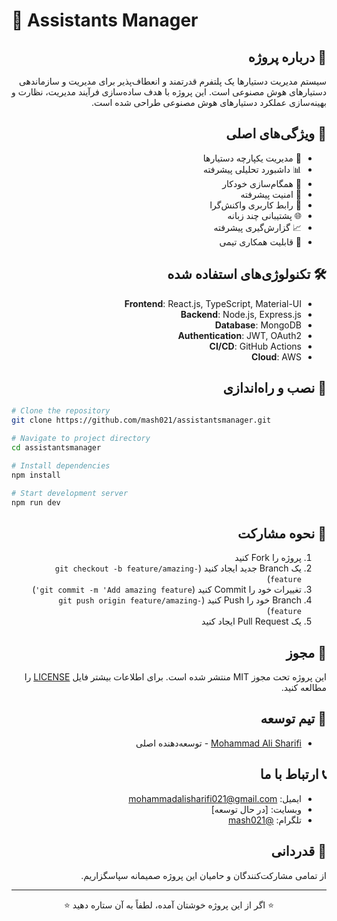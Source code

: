# 🤖 Assistants Manager

<div dir="rtl">

## 📌 درباره پروژه

سیستم مدیریت دستیارها یک پلتفرم قدرتمند و انعطاف‌پذیر برای مدیریت و سازماندهی دستیارهای هوش مصنوعی است. این پروژه با هدف ساده‌سازی فرآیند مدیریت، نظارت و بهینه‌سازی عملکرد دستیارهای هوش مصنوعی طراحی شده است.

## 🌟 ویژگی‌های اصلی

- 🎯 مدیریت یکپارچه دستیارها
- 📊 داشبورد تحلیلی پیشرفته
- 🔄 همگام‌سازی خودکار
- 🔐 امنیت پیشرفته
- 📱 رابط کاربری واکنش‌گرا
- 🌐 پشتیبانی چند زبانه
- 📈 گزارش‌گیری پیشرفته
- 🤝 قابلیت همکاری تیمی

## 🛠️ تکنولوژی‌های استفاده شده

- **Frontend**: React.js, TypeScript, Material-UI
- **Backend**: Node.js, Express.js
- **Database**: MongoDB
- **Authentication**: JWT, OAuth2
- **CI/CD**: GitHub Actions
- **Cloud**: AWS

## 🚀 نصب و راه‌اندازی

</div>

```bash
# Clone the repository
git clone https://github.com/mash021/assistantsmanager.git

# Navigate to project directory
cd assistantsmanager

# Install dependencies
npm install

# Start development server
npm run dev
```

<div dir="rtl">

## 📝 نحوه مشارکت

1. پروژه را Fork کنید
2. یک Branch جدید ایجاد کنید (`git checkout -b feature/amazing-feature`)
3. تغییرات خود را Commit کنید (`git commit -m 'Add amazing feature'`)
4. Branch خود را Push کنید (`git push origin feature/amazing-feature`)
5. یک Pull Request ایجاد کنید

## 📄 مجوز

این پروژه تحت مجوز MIT منتشر شده است. برای اطلاعات بیشتر فایل [LICENSE](LICENSE) را مطالعه کنید.

## 👥 تیم توسعه

- [Mohammad Ali Sharifi](https://github.com/mash021) - توسعه‌دهنده اصلی

## 📞 ارتباط با ما

- ایمیل: mohammadalisharifi021@gmail.com
- وبسایت: [در حال توسعه]
- تلگرام: [@mash021](https://t.me/mash021)

## 🙏 قدردانی

از تمامی مشارکت‌کنندگان و حامیان این پروژه صمیمانه سپاسگزاریم.

</div>

---

<div align="center">
⭐️ اگر از این پروژه خوشتان آمده، لطفاً به آن ستاره دهید ⭐️
</div>
